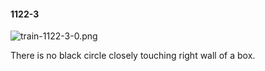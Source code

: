 #### 1122-3
![train-1122-3-0.png](https://github.com/lil-lab/nlvr/raw/master/nlvr/train/images/16/train-1122-3-0.png "train-1122-3-0.png")

There is no black circle closely touching right wall of a box.